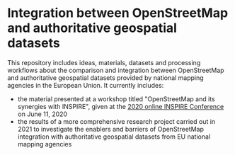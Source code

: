 # Integration between OpenStreetMap and authoritative geospatial datasets

This repository includes ideas, materials, datasets and processing workflows about the comparison and integration between OpenStreetMap and authoritative geospatial datasets provided by national mapping agencies in the European Union. It currently includes:

* the material presented at a workshop titled "OpenStreetMap and its synergies with INSPIRE", given at the [2020 online INSPIRE Conference](https://inspire.ec.europa.eu/conference2020) on June 11, 2020
* the results of a more comprehensive research project carried out in 2021 to investigate the enablers and barriers of OpenStreetMap integration with authoritative geospatial datasets from EU national mapping agencies
